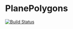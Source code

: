 # PlanePolygons

[![Build Status](https://github.com/STCE-at-RWTH/PlanePolygons.jl/actions/workflows/CI.yml/badge.svg?branch=master)](https://github.com/STCE-at-RWTH/PlanePolygons.jl/actions/workflows/CI.yml?query=branch%3Amaster)
